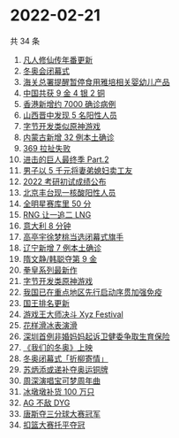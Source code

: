 # 2022-02-21

共 34 条

<!-- BEGIN -->
<!-- 最后更新时间 Mon Feb 21 2022 18:12:47 GMT+0800 (China Standard Time) -->

1. [凡人修仙传年番更新](https://www.zhihu.com/search?q=凡人修仙传)
1. [冬奥会闭幕式](https://www.zhihu.com/search?q=冬奥会闭幕式)
1. [海关总署提醒暂停食用雅培相关婴幼儿产品](https://www.zhihu.com/search?q=雅培)
1. [中国共获 9 金 4 银 2 铜](https://www.zhihu.com/search?q=冬奥会闭幕)
1. [香港新增约 7000 确诊病例](https://www.zhihu.com/search?q=香港疫情)
1. [山西晋中发现 5 名阳性人员](https://www.zhihu.com/search?q=山西阳性)
1. [字节开发类似原神游戏](https://www.zhihu.com/search?q=原神)
1. [内蒙古新增 32 例本土确诊](https://www.zhihu.com/search?q=内蒙古新增)
1. [369 拉扯失败](https://www.zhihu.com/search?q=tes)
1. [进击的巨人最终季 Part.2](https://www.zhihu.com/search?q=进击的巨人)
1. [男子以 5 千元将妻弟媳妇卖工友](https://www.zhihu.com/search?q=男子将妻弟媳妇卖给工友)
1. [2022 考研初试成绩公布](https://www.zhihu.com/search?q=考研成绩)
1. [北京丰台现一核酸阳性人员](https://www.zhihu.com/search?q=北京丰台)
1. [全明星赛库里 50 分](https://www.zhihu.com/search?q=全明星)
1. [RNG 让一追二 LNG](https://www.zhihu.com/search?q=rng)
1. [意大利 8 分钟](https://www.zhihu.com/search?q=意大利八分钟)
1. [高亭宇徐梦桃当选闭幕式旗手](https://www.zhihu.com/search?q=闭幕式旗手)
1. [辽宁新增 7 例本土确诊](https://www.zhihu.com/search?q=辽宁新增)
1. [隋文静/韩聪夺第 9 金](https://www.zhihu.com/search?q=隋文静/韩聪)
1. [拳皇系列最新作](https://www.zhihu.com/search?q=拳皇)
1. [字节开发类原神游戏](https://www.zhihu.com/search?q=原神)
1. [我国已在重点地区先行启动序贯加强免疫](https://www.zhihu.com/search?q=序贯加强免疫)
1. [国王排名更新](https://www.zhihu.com/search?q=国王排名)
1. [游戏王大师决斗 Xyz Festival](https://www.zhihu.com/search?q=游戏王)
1. [花样滑冰表演滑](https://www.zhihu.com/search?q=表演滑)
1. [深圳首例非婚妈妈起诉卫健委争取生育保险](https://www.zhihu.com/search?q=非婚妈妈争取生育保险)
1. [《我们的冬奥》上映](https://www.zhihu.com/search?q=我们的冬奥)
1. [冬奥闭幕式「折柳寄情」](https://www.zhihu.com/search?q=折柳寄情)
1. [苏炳添或递补夺奥运铜牌](https://www.zhihu.com/search?q=苏炳添)
1. [周深演唱宝可梦周年曲](https://www.zhihu.com/search?q=宝可梦)
1. [冰墩墩补货 100 万只](https://www.zhihu.com/search?q=冰墩墩补货)
1. [AG 不敌 DYG](https://www.zhihu.com/search?q=ag)
1. [唐斯夺三分球大赛冠军](https://www.zhihu.com/search?q=三分球大赛)
1. [扣篮大赛托平夺冠](https://www.zhihu.com/search?q=扣篮大赛)

<!-- END -->
